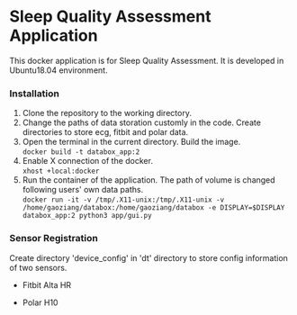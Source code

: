
# Sleep Quality Assessment Application

This docker application is for Sleep Quality Assessment. It is developed in Ubuntu18.04 environment.

### Installation

1. Clone the repository to the working directory.
2. Change the paths of data storation customly in the code. Create directories to store ecg, fitbit and polar data.  
3. Open the terminal in the current directory. Build the image.  
    `docker build -t databox_app:2`
4. Enable X connection of the docker.  
    `xhost +local:docker`
5. Run the container of the application. The path of volume is changed following users' own data paths.  
    `docker run -it -v /tmp/.X11-unix:/tmp/.X11-unix -v /home/gaoziang/databox:/home/gaoziang/databox -e DISPLAY=$DISPLAY databox_app:2 python3 app/gui.py`  

### Sensor Registration

Create directory 'device_config' in 'dt' directory to store config information of two sensors.

* Fitbit Alta HR  
    
* Polar H10
